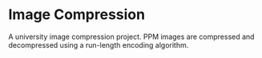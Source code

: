 # Image Compression
 A university image compression project.
 PPM images are compressed and decompressed using a run-length encoding algorithm.

